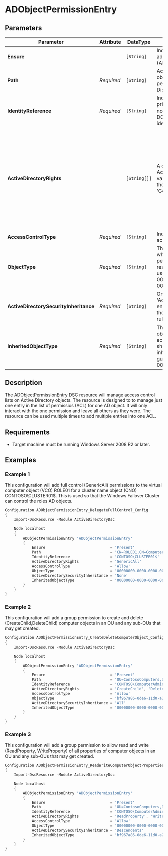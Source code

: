 ﻿# ADObjectPermissionEntry

## Parameters

| Parameter                              | Attribute  | DataType     | Description                                                                                                                                                                                                                | Allowed Values                                                                                                                                                                                                                                         |
| -------------------------------------- | ---------- | ------------ | -------------------------------------------------------------------------------------------------------------------------------------------------------------------------------------------------------------------------- | ------------------------------------------------------------------------------------------------------------------------------------------------------------------------------------------------------------------------------------------------------ |
| **Ensure**                             |            | `[String]`   | Indicates if the access will be added (Present) or will be removed (Absent). Default value is 'Present'.                                                                                                                   | Present, Absent                                                                                                                                                                                                                                        |
| **Path**                               | *Required* | `[String]`   | Active Directory path of the target object to add or remove the permission entry, specified as a Distinguished Name.                                                                                                       |                                                                                                                                                                                                                                                        |
| **IdentityReference**                  | *Required* | `[String]`   | Indicates the identity of the principal for the ACE. Use the notation DOMAIN\SamAccountName for the identity.                                                                                                              |                                                                                                                                                                                                                                                        |
| **ActiveDirectoryRights**              |            | `[String[]]` | A combination of one or more of the ActiveDirectoryRights enumeration values that specifies the rights of the access rule. Default value is 'GenericAll'.                                                                  | AccessSystemSecurity, CreateChild, Delete, DeleteChild, DeleteTree, ExtendedRight, GenericAll, GenericExecute, GenericRead, GenericWrite, ListChildren, ListObject, ReadControl, ReadProperty, Self, Synchronize, WriteDacl, WriteOwner, WriteProperty |
| **AccessControlType**                  | *Required* | `[String]`   | Indicates whether to Allow or Deny access to the target object.                                                                                                                                                            | Allow, Deny                                                                                                                                                                                                                                            |
| **ObjectType**                         | *Required* | `[String]`   | The schema GUID of the object to which the access rule applies. If the permission entry shouldn't be restricted to a specific object type, use the zero guid (00000000-0000-0000-0000-000000000000).                       |                                                                                                                                                                                                                                                        |
| **ActiveDirectorySecurityInheritance** | *Required* | `[String]`   | One of the 'ActiveDirectorySecurityInheritance' enumeration values that specifies the inheritance type of the access rule.                                                                                                 | All, Children, Descendents, None, SelfAndChildren                                                                                                                                                                                                      |
| **InheritedObjectType**                | *Required* | `[String]`   | The schema GUID of the child object type that can inherit this access rule. If the permission entry shouldn't be restricted to a specific inherited object type, use the zero guid (00000000-0000-0000-0000-000000000000). |                                                                                                                                                                                                                                                        |

## Description

The ADObjectPermissionEntry DSC resource will manage access control lists on Active Directory objects. The resource is
designed to to manage just one entry in the list of permissios (ACL) for one AD object. It will only interact with the
one permission and leave all others as they were. The resource can be used multiple times to add multiple entries into
one ACL.

## Requirements

* Target machine must be running Windows Server 2008 R2 or later.

## Examples

### Example 1

This configuration will add full control (GenericAll) permissions to
the virtual computer object (VCO) ROLE01 for a cluster name object (CNO)
CONTOSO\CLUSTER01$. This is used so that the Windows Failover Cluster
can control the roles AD objects.

```powershell
Configuration ADObjectPermissionEntry_DelegateFullControl_Config
{
    Import-DscResource -Module ActiveDirectoryDsc

    Node localhost
    {
        ADObjectPermissionEntry 'ADObjectPermissionEntry'
        {
            Ensure                             = 'Present'
            Path                               = 'CN=ROLE01,CN=Computers,DC=contoso,DC=com'
            IdentityReference                  = 'CONTOSO\CLUSTER01$'
            ActiveDirectoryRights              = 'GenericAll'
            AccessControlType                  = 'Allow'
            ObjectType                         = '00000000-0000-0000-0000-000000000000'
            ActiveDirectorySecurityInheritance = 'None'
            InheritedObjectType                = '00000000-0000-0000-0000-000000000000'
        }
    }
}
```

### Example 2

This configuration will add a group permission to create and delete
(CreateChild,DeleteChild) computer objects in an OU and any sub-OUs that
may get created.

```powershell
Configuration ADObjectPermissionEntry_CreateDeleteComputerObject_Config
{
    Import-DscResource -Module ActiveDirectoryDsc

    Node localhost
    {
        ADObjectPermissionEntry 'ADObjectPermissionEntry'
        {
            Ensure                             = 'Present'
            Path                               = 'OU=ContosoComputers,DC=contoso,DC=com'
            IdentityReference                  = 'CONTOSO\ComputerAdminGroup'
            ActiveDirectoryRights              = 'CreateChild', 'DeleteChild'
            AccessControlType                  = 'Allow'
            ObjectType                         = 'bf967a86-0de6-11d0-a285-00aa003049e2' # Computer objects
            ActiveDirectorySecurityInheritance = 'All'
            InheritedObjectType                = '00000000-0000-0000-0000-000000000000'
        }
    }
}
```

### Example 3

This configuration will add a group permission to allow read and write
(ReadProperty, WriteProperty) of all properties of computer objects in
an OU and any sub-OUs that may get created.

```powershell
Configuration ADObjectPermissionEntry_ReadWriteComputerObjectProperties_Config
{
    Import-DscResource -Module ActiveDirectoryDsc

    Node localhost
    {
        ADObjectPermissionEntry 'ADObjectPermissionEntry'
        {
            Ensure                             = 'Present'
            Path                               = 'OU=ContosoComputers,DC=contoso,DC=com'
            IdentityReference                  = 'CONTOSO\ComputerAdminGroup'
            ActiveDirectoryRights              = 'ReadProperty', 'WriteProperty'
            AccessControlType                  = 'Allow'
            ObjectType                         = '00000000-0000-0000-0000-000000000000'
            ActiveDirectorySecurityInheritance = 'Descendents'
            InheritedObjectType                = 'bf967a86-0de6-11d0-a285-00aa003049e2' # Computer objects
        }
    }
}
```

